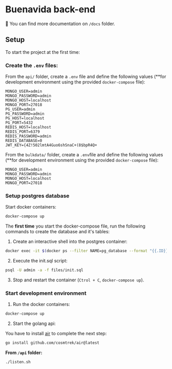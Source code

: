 # Buenavida back-end

📜 You can find more documentation on `/docs` folder.

## Setup

To start the project at the first time:

### Create the `.env` files:

From the `api/` folder, create a `.env` file and define the following values (**for development environment using the provided `docker-compose` file):

```
MONGO_USER=admin
MONGO_PASSWORD=admin
MONGO_HOST=localhost
MONGO_PORT=27018
PG_USER=admin
PG_PASSWORD=admin
PG_HOST=localhost
PG_PORT=5432
REDIS_HOST=localhost
REDIS_PORT=6379
REDIS_PASSWORD=admin
REDIS_DATABASE=0
JWT_KEY={4Z!502lmtA4Guo6shSnaC+(8$bpR4Q+
```

From the `bulkdata/` folder, create a `.env`file and define the following values (**for development environment using the provided `docker-compose` file):

```
MONGO_USER=admin
MONGO_PASSWORD=admin
MONGO_HOST=localhost
MONGO_PORT=27018
```

### Setup postgres database

Start docker containers: 

```bash
docker-compose up
```

The **first time** you start the docker-compose file, run the following commands to create the database and it's tables:

1. Create an interactive shell into the postgres container:

```bash
docker exec -it $(docker ps --filter NAME=pg_database --format "{{.ID}}") /bin/bash
```

2. Execute the init.sql script:

```bash
psql -U admin -a -f files/init.sql
```

3. Stop and restart the container (`Ctrol + C`, `docker-compose up`).

### Start development environment

1. Run the docker containers:

```bash
docker-compose up
```

2. Start the golang api: 

You have to install [air](https://github.com/cosmtrek/air) to complete the next step:

```bash
go install github.com/cosmtrek/air@latest
```

**From `/api` folder:**

```bash
./listen.sh
```
